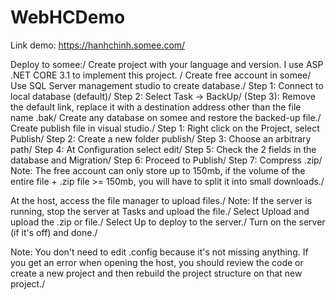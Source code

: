 # WebHCDemo
Link demo: https://hanhchinh.somee.com/

Deploy to somee:/
Create project with your language and version. I use ASP .NET CORE 3.1 to implement this project. /
Create free account in somee/
Use SQL Server management studio to create database./
    Step 1: Connect to local database (default)/
    Step 2: Select Task -> BackUp/
    (Step 3): Remove the default link, replace it with a destination address other than the file name .bak/
Create any database on somee and restore the backed-up file./
Create publish file in visual studio./
    Step 1: Right click on the Project, select Publish/
    Step 2: Create a new folder publish/
    Step 3: Choose an arbitrary path/
    Step 4: At Configuration select edit/
    Step 5: Check the 2 fields in the database and Migration/
    Step 6: Proceed to Publish/
    Step 7: Compress .zip/
Note: The free account can only store up to 150mb, if the volume of the entire file + .zip file >= 150mb, you will have to split it into small downloads./

At the host, access the file manager to upload files./
Note: If the server is running, stop the server at Tasks and upload the file./
Select Upload and upload the .zip or file./
Select Up to deploy to the server./
Turn on the server (if it's off) and done./

Note: You don't need to edit .config because it's not missing anything. If you get an error when opening the host, you should review the code or create a new project and then rebuild the project structure on that new project./


